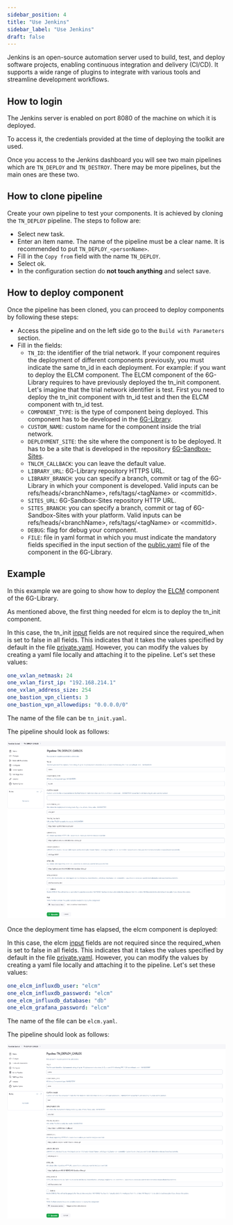 ```yaml
---
sidebar_position: 4
title: "Use Jenkins"
sidebar_label: "Use Jenkins"
draft: false
---
```


Jenkins is an open-source automation server used to build, test, and deploy software projects, enabling continuous integration and delivery (CI/CD). It supports a wide range of plugins to integrate with various tools and streamline development workflows.

## How to login

The Jenkins server is enabled on port 8080 of the machine on which it is deployed.

To access it, the credentials provided at the time of deploying the toolkit are used.

Once you access to the Jenkins dashboard you will see two main pipelines which are `TN_DEPLOY` and `TN_DESTROY`. There may be more pipelines, but the main ones are these two.

## How to clone pipeline

Create your own pipeline to test your components. It is achieved by cloning the `TN_DEPLOY` pipeline. The steps to follow are:

- Select new task.
- Enter an item name. The name of the pipeline must be a clear name. It is recommended to put `TN_DEPLOY_<personName>`.
- Fill in the `Copy from` field with the name `TN_DEPLOY`.
- Select ok.
- In the configuration section do **not touch anything** and select save.

## How to deploy component

Once the pipeline has been cloned, you can proceed to deploy components by following these steps:

- Access the pipeline and on the left side go to the `Build with Parameters` section.
- Fill in the fields:
  - `TN_ID`: the identifier of the trial network. If your component requires the deployment of different components previously, you must indicate the same tn_id in each deployment. For example: if you want to deploy the ELCM component. The ELCM component of the 6G-Library requires to have previously deployed the tn_init component. Let's imagine that the trial network identifier is test. First you need to deploy the tn_init component with tn_id test and then the ELCM component with tn_id test.
  - `COMPONENT_TYPE`: is the type of component being deployed. This component has to be developed in the [6G-Library](https://github.com/6G-SANDBOX/6G-Library).
  - `CUSTOM_NAME`: custom name for the component inside the trial network.
  - `DEPLOYMENT_SITE`: the site where the component is to be deployed. It has to be a site that is developed in the repository [6G-Sandbox-Sites](https://github.com/6G-SANDBOX/6G-Sandbox-Sites).
  - `TNLCM_CALLBACK`: you can leave the default value.
  - `LIBRARY_URL`: 6G-Library repository HTTPS URL.
  - `LIBRARY_BRANCH`: you can specify a branch, commit or tag of the 6G-Library in which your component is developed. Valid inputs can be refs/heads/\<branchName\>, refs/tags/\<tagName\> or \<commitId\>.
  - `SITES_URL`: 6G-Sandbox-Sites repository HTTP URL.
  - `SITES_BRANCH`: you can specify a branch, commit or tag of 6G-Sandbox-Sites with your platform. Valid inputs can be refs/heads/\<branchName\>, refs/tags/\<tagName\> or \<commitId\>.
  - `DEBUG`: flag for debug your component.
  - `FILE`: file in yaml format in which you must indicate the mandatory fields specified in the input section of the [public.yaml](https://github.com/6G-SANDBOX/6G-Library/blob/main/.dummy_component/.tnlcm/public.yaml) file of the component in the 6G-Library.

## Example

In this example we are going to show how to deploy the [ELCM](https://github.com/6G-SANDBOX/6G-Library/tree/main/elcm) component of the 6G-Library.

As mentioned above, the first thing needed for elcm is to deploy the tn_init component.

In this case, the tn_init [input](https://github.com/6G-SANDBOX/6G-Library/blob/main/tn_init/.tnlcm/public.yaml) fields are not required since the required_when is set to false in all fields. This indicates that it takes the values specified by default in the file [private.yaml](https://github.com/6G-SANDBOX/6G-Library/blob/main/tn_init/variables/one/private.yaml). However, you can modify the values by creating a yaml file locally and attaching it to the pipeline. Let's set these values:

```yaml
one_vxlan_netmask: 24
one_vxlan_first_ip: "192.168.214.1"
one_vxlan_address_size: 254
one_bastion_vpn_clients: 3
one_bastion_vpn_allowedips: "0.0.0.0/0"
```

The name of the file can be `tn_init.yaml`.

The pipeline should look as follows:

![tnInit](../../static/img/toolkit-installer/tnInit.png)

Once the deployment time has elapsed, the elcm component is deployed:

In this case, the elcm [input](https://github.com/6G-SANDBOX/6G-Library/blob/main/elcm/.tnlcm/public.yaml) fields are not required since the required_when is set to false in all fields. This indicates that it takes the values specified by default in the file [private.yaml](https://github.com/6G-SANDBOX/6G-Library/blob/main/elcm/variables/one/private.yaml). However, you can modify the values by creating a yaml file locally and attaching it to the pipeline. Let's set these values:

```yaml
one_elcm_influxdb_user: "elcm"
one_elcm_influxdb_password: "elcm"
one_elcm_influxdb_database: "db"
one_elcm_grafana_password: "elcm"
```

The name of the file can be `elcm.yaml`.

The pipeline should look as follows:

![elcm](../../static/img/toolkit-installer/elcm.png)